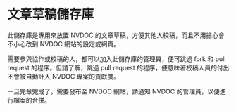 # 文章草稿儲存庫

此儲存庫是專用來放置 NVDOC 的文章草稿，方便其他人校稿，而且不用擔心會不小心改到 NVDOC 網站的設定或網頁。

需要參與協作或校稿的人，都可以加入此儲存庫的管理員，便可跳過 fork 和 pull request 的程序。但請了解，跳過 pull request 的程序，便意味著校稿人員的付出不會被自動計入 NVDOC 專案的貢獻度。

一旦完章完成了，需要發布至 NVDOC 網站，請通知 NVDOC 的管理員，以便進行檔案的合併。
